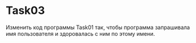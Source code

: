 # Task03 
Изменить код программы Task01 так, чтобы программа запрашивала имя пользователя и здоровалась с ним по этому имени.